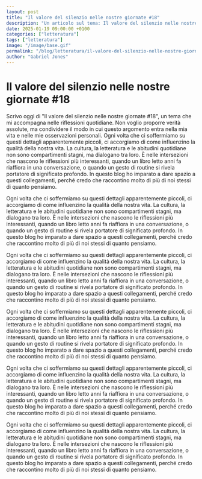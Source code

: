 ```yaml
---
layout: post
title: "Il valore del silenzio nelle nostre giornate #18"
description: "Un articolo sul tema: Il valore del silenzio nelle nostre giornate #18, scritto da Gabriel Jones."
date: 2025-01-19 09:00:00 +0100
categories: ["letteratura"]
tags: ["letteratura"]
image: "/image/base.gif"
permalink: "/blog/letteratura/il-valore-del-silenzio-nelle-nostre-giornate-18/"
author: "Gabriel Jones"
---
```


# Il valore del silenzio nelle nostre giornate #18

Scrivo oggi di "Il valore del silenzio nelle nostre giornate #18", un tema che mi accompagna nelle riflessioni quotidiane. Non voglio proporre verità assolute, ma condividere il modo in cui questo argomento entra nella mia vita e nelle mie osservazioni personali. Ogni volta che ci soffermiamo su questi dettagli apparentemente piccoli, ci accorgiamo di come influenzino la qualità della nostra vita. La cultura, la letteratura e le abitudini quotidiane non sono compartimenti stagni, ma dialogano tra loro. È nelle intersezioni che nascono le riflessioni più interessanti, quando un libro letto anni fa riaffiora in una conversazione, o quando un gesto di routine si rivela portatore di significato profondo. In questo blog ho imparato a dare spazio a questi collegamenti, perché credo che raccontino molto di più di noi stessi di quanto pensiamo. 

Ogni volta che ci soffermiamo su questi dettagli apparentemente piccoli, ci accorgiamo di come influenzino la qualità della nostra vita. La cultura, la letteratura e le abitudini quotidiane non sono compartimenti stagni, ma dialogano tra loro. È nelle intersezioni che nascono le riflessioni più interessanti, quando un libro letto anni fa riaffiora in una conversazione, o quando un gesto di routine si rivela portatore di significato profondo. In questo blog ho imparato a dare spazio a questi collegamenti, perché credo che raccontino molto di più di noi stessi di quanto pensiamo. 

Ogni volta che ci soffermiamo su questi dettagli apparentemente piccoli, ci accorgiamo di come influenzino la qualità della nostra vita. La cultura, la letteratura e le abitudini quotidiane non sono compartimenti stagni, ma dialogano tra loro. È nelle intersezioni che nascono le riflessioni più interessanti, quando un libro letto anni fa riaffiora in una conversazione, o quando un gesto di routine si rivela portatore di significato profondo. In questo blog ho imparato a dare spazio a questi collegamenti, perché credo che raccontino molto di più di noi stessi di quanto pensiamo. 

Ogni volta che ci soffermiamo su questi dettagli apparentemente piccoli, ci accorgiamo di come influenzino la qualità della nostra vita. La cultura, la letteratura e le abitudini quotidiane non sono compartimenti stagni, ma dialogano tra loro. È nelle intersezioni che nascono le riflessioni più interessanti, quando un libro letto anni fa riaffiora in una conversazione, o quando un gesto di routine si rivela portatore di significato profondo. In questo blog ho imparato a dare spazio a questi collegamenti, perché credo che raccontino molto di più di noi stessi di quanto pensiamo. 

Ogni volta che ci soffermiamo su questi dettagli apparentemente piccoli, ci accorgiamo di come influenzino la qualità della nostra vita. La cultura, la letteratura e le abitudini quotidiane non sono compartimenti stagni, ma dialogano tra loro. È nelle intersezioni che nascono le riflessioni più interessanti, quando un libro letto anni fa riaffiora in una conversazione, o quando un gesto di routine si rivela portatore di significato profondo. In questo blog ho imparato a dare spazio a questi collegamenti, perché credo che raccontino molto di più di noi stessi di quanto pensiamo. 

Ogni volta che ci soffermiamo su questi dettagli apparentemente piccoli, ci accorgiamo di come influenzino la qualità della nostra vita. La cultura, la letteratura e le abitudini quotidiane non sono compartimenti stagni, ma dialogano tra loro. È nelle intersezioni che nascono le riflessioni più interessanti, quando un libro letto anni fa riaffiora in una conversazione, o quando un gesto di routine si rivela portatore di significato profondo. In questo blog ho imparato a dare spazio a questi collegamenti, perché credo che raccontino molto di più di noi stessi di quanto pensiamo. 
